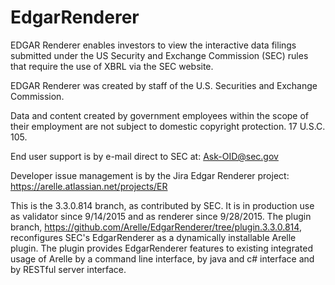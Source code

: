# EdgarRenderer
EDGAR Renderer enables investors to view the interactive data filings submitted under the US Security and Exchange Commission 
(SEC) rules that require the use of XBRL via the SEC website. 

EDGAR Renderer was created by staff of the U.S. Securities and Exchange Commission. 

Data and content created by government employees within the scope of their employment are not subject to 
domestic copyright protection. 17 U.S.C. 105.

End user support is by e-mail direct to SEC at: Ask-OID@sec.gov

Developer issue management is by the Jira Edgar Renderer project: https://arelle.atlassian.net/projects/ER

This is the 3.3.0.814 branch, as contributed by SEC.  It is in production use as validator since 9/14/2015 and as renderer since 9/28/2015.  The plugin branch, https://github.com/Arelle/EdgarRenderer/tree/plugin.3.3.0.814, 
reconfigures SEC's EdgarRenderer as a dynamically installable Arelle plugin.  The plugin provides EdgarRenderer features to existing integrated usage of Arelle by a command 
line interface, by java and c# interface and by RESTful server interface.
